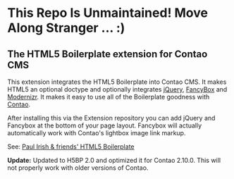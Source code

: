 # This Repo Is Unmaintained! Move Along Stranger ... :)

## The HTML5 Boilerplate extension for Contao CMS #

This extension integrates the HTML5 Boilerplate into Contao CMS.
It makes HTML5 an optional doctype and optionally integrates [jQuery](http://jquery.com), [FancyBox](http://fancybox.net) and [Modernizr](http://www.modernizr.com/).
It makes it easy to use all of the Boilerplate goodness with [Contao](http://contao.org).

After installing this via the Extension repository you can add jQuery and Fancybox at the bottom of your page layout. Fancybox will actually automatically work with Contao's lightbox image link markup.

See: [Paul Irish & friends' HTML5 Boilerplate](http://html5boilerplate.com)

**Update:** Updated to H5BP 2.0 and optimized it for Contao 2.10.0. This will not properly work with older versions of Contao. 